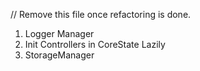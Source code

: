 // Remove this file once refactoring is done.
1. Logger Manager
2. Init Controllers in CoreState Lazily
3. StorageManager